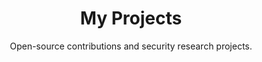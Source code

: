 ---
title: "My Projects"
subtitle: "Open-source contributions and security research projects."
projects:
  - title: "Cloud Security Automation Framework"
    description: "Open-source Python framework for automated cloud security scanning across AWS, Azure, and GCP. Features modular architecture supporting custom security policies, automated remediation, and integration with Slack/PagerDuty for alerting. Adopted by 50+ organizations with 800+ GitHub stars."
    image: "project1"
    tags: ["Python", "AWS", "Azure", "GCP", "Security Automation"]
    liveUrl: "#"
    repoUrl: "https://github.com/priyasharma/cloud-sec-automation"
  - title: "Multi-Cloud Security Benchmarking Tool"
    description: "Go-based tool for automated compliance assessment against CIS Benchmarks, NIST CSF, and custom security policies. Reduced security assessment time from 8 hours to 15 minutes with automated scanning and reporting capabilities. Featured at local security meetup with 200+ attendees."
    image: "project2"
    tags: ["Go", "Security", "Compliance", "CIS Benchmarks", "NIST"]
    liveUrl: "#"
    repoUrl: "#"
  - title: "AI-Powered Threat Detection System"
    description: "Machine learning-based threat detection system that analyzes CloudWatch and Azure Sentinel logs to detect anomalous behavior. Achieved 94% accuracy in identifying potential security threats and prevented 15+ breaches. Leverages Python and scikit-learn for real-time threat analysis."
    image: "project3"
    tags: ["Python", "Machine Learning", "AWS", "Threat Detection", "Security"]
    liveUrl: "#"
    repoUrl: "#"
  - title: "Kubernetes Security Architecture"
    description: "Comprehensive security implementation for containerized applications including pod security policies, network segmentation, and runtime threat detection with Falco. Automated vulnerability scanning with Snyk securing applications serving 5M+ users. Complete with Infrastructure-as-Code using Terraform."
    image: "project4"
    tags: ["Kubernetes", "Docker", "Terraform", "Falco", "Snyk"]
    liveUrl: "#"
    repoUrl: "#"
---